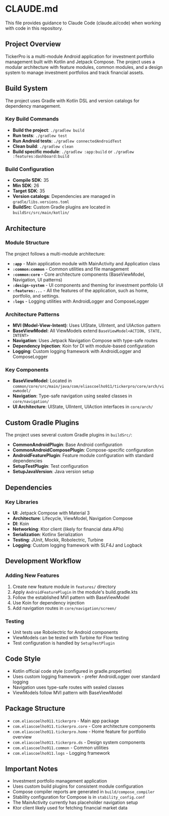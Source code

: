 # CLAUDE.md

This file provides guidance to Claude Code (claude.ai/code) when working with code in this repository.

## Project Overview

TickerPro is a multi-module Android application for investment portfolio management built with Kotlin and Jetpack Compose. The project uses a modular architecture with feature modules, common modules, and a design system to manage investment portfolios and track financial assets.

## Build System

The project uses Gradle with Kotlin DSL and version catalogs for dependency management.

### Key Build Commands

- **Build the project**: `./gradlew build`
- **Run tests**: `./gradlew test`
- **Run Android tests**: `./gradlew connectedAndroidTest`
- **Clean build**: `./gradlew clean`
- **Build specific module**: `./gradlew :app:build` or `./gradlew :features:dashboard:build`

### Build Configuration

- **Compile SDK**: 35
- **Min SDK**: 26
- **Target SDK**: 35
- **Version catalogs**: Dependencies are managed in `gradle/libs.versions.toml`
- **BuildSrc**: Custom Gradle plugins are located in `buildSrc/src/main/kotlin/`

## Architecture

### Module Structure

The project follows a multi-module architecture:

- **`:app`** - Main application module with MainActivity and Application class
- **`:common:common`** - Common utilities and file management
- **`:common:core`** - Core architecture components (BaseViewModel, Navigation, UI patterns)
- **`:design-system`** - UI components and theming for investment portfolio UI
- **`:features:...`** - All the features of the application, such as home, portfolio, and settings.
- **`:logs`** - Logging utilities with AndroidLogger and ComposeLogger

### Architecture Patterns

- **MVI (Model-View-Intent)**: Uses UIState, UIIntent, and UIAction pattern
- **BaseViewModel**: All ViewModels extend `BaseViewModel<ACTION, STATE, INTENT>`
- **Navigation**: Uses Jetpack Navigation Compose with type-safe routes
- **Dependency Injection**: Koin for DI with module-based configuration
- **Logging**: Custom logging framework with AndroidLogger and ComposeLogger

### Key Components

- **BaseViewModel**: Located in `common/core/src/main/java/com/eliascoelho911/tickerpro/core/arch/viewmodel/`
- **Navigation**: Type-safe navigation using sealed classes in `core/navigation/`
- **UI Architecture**: UIState, UIIntent, UIAction interfaces in `core/arch/`

## Custom Gradle Plugins

The project uses several custom Gradle plugins in `buildSrc/`:

- **CommonAndroidPlugin**: Base Android configuration
- **CommonAndroidComposePlugin**: Compose-specific configuration
- **AndroidFeaturePlugin**: Feature module configuration with standard dependencies
- **SetupTestPlugin**: Test configuration
- **SetupJavaVersion**: Java version setup

## Dependencies

### Key Libraries

- **UI**: Jetpack Compose with Material 3
- **Architecture**: Lifecycle, ViewModel, Navigation Compose
- **DI**: Koin
- **Networking**: Ktor client (likely for financial data APIs)
- **Serialization**: Kotlinx Serialization
- **Testing**: JUnit, Mockk, Robolectric, Turbine
- **Logging**: Custom logging framework with SLF4J and Logback

## Development Workflow

### Adding New Features

1. Create new feature module in `features/` directory
2. Apply `AndroidFeaturePlugin` in the module's build.gradle.kts
3. Follow the established MVI pattern with BaseViewModel
4. Use Koin for dependency injection
5. Add navigation routes in `core/navigation/screen/`

### Testing

- Unit tests use Robolectric for Android components
- ViewModels can be tested with Turbine for Flow testing
- Test configuration is handled by `SetupTestPlugin`

## Code Style

- Kotlin official code style (configured in gradle.properties)
- Uses custom logging framework - prefer AndroidLogger over standard logging
- Navigation uses type-safe routes with sealed classes
- ViewModels follow MVI pattern with BaseViewModel

## Package Structure

- `com.eliascoelho911.tickerpro` - Main app package
- `com.eliascoelho911.tickerpro.core` - Core architecture components
- `com.eliascoelho911.tickerpro.home` - Home feature for portfolio overview
- `com.eliascoelho911.tickerpro.ds` - Design system components
- `com.eliascoelho911.common` - Common utilities
- `com.eliascoelho911.logs` - Logging framework

## Important Notes

- Investment portfolio management application
- Uses custom build plugins for consistent module configuration
- Compose compiler reports are generated in `build/compose_compiler`
- Stability configuration for Compose is in `stability_config.conf`
- The MainActivity currently has placeholder navigation setup
- Ktor client likely used for fetching financial market data